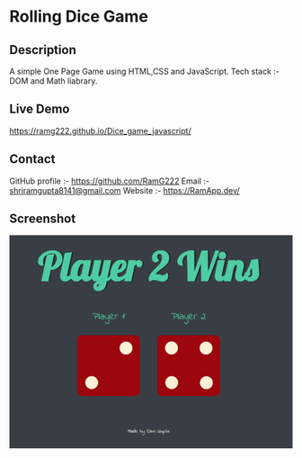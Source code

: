 # Rolling Dice Game

## Description
A simple One Page Game using HTML,CSS and JavaScript. 
Tech stack :- DOM and Math liabrary.

## Live Demo 
https://ramg222.github.io/Dice_game_javascript/

## Contact 
GitHub profile :- https://github.com/RamG222
Email :- shriramgupta8141@gmail.com 
Website :- https://RamApp.dev/

## Screenshot
![Dice Game using Javascript](Dice-game.png)
